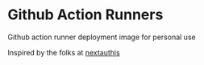 # Github Action Runners

Github action runner deployment image for personal use

Inspired by the folks at [nextauthjs](https://github.com/nextauthjs/github-workers/)

